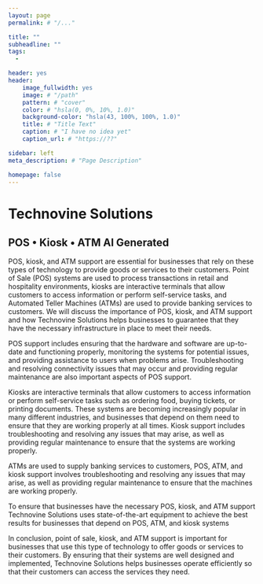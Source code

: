 ```yaml
---
layout: page
permalink: # "/..."

title: ""
subheadline: ""
tags:
  - 

header: yes
header:
    image_fullwidth: yes
    image: # "/path"
    pattern: # "cover"
    color: # "hsla(0, 0%, 10%, 1.0)"
    background-color: "hsla(43, 100%, 100%, 1.0)"
    title: # "Title Text"
    caption: # "I have no idea yet"
    caption_url: # "https://??"

sidebar: left
meta_description: # "Page Description"

homepage: false
---
```


# Technovine Solutions

## POS &#x2022; Kiosk &#x2022; ATM AI Generated

POS, kiosk, and ATM support are essential for businesses that rely on these types of technology to provide goods or services to their customers. Point of Sale (POS) systems are used to process transactions in retail and hospitality environments, kiosks are interactive terminals that allow customers to access information or perform self-service tasks, and Automated Teller Machines (ATMs) are used to provide banking services to customers. We will discuss the importance of POS, kiosk, and ATM support and how Technovine Solutions helps businesses to guarantee that they have the necessary infrastructure in place to meet their needs.

POS support includes ensuring that the hardware and software are up-to-date and functioning properly, monitoring the systems for potential issues, and providing assistance to users when problems arise. Troubleshooting and resolving connectivity issues that may occur and providing regular maintenance are also important aspects of POS support.

Kiosks are interactive terminals that allow customers to access information or perform self-service tasks such as ordering food, buying tickets, or printing documents. These systems are becoming increasingly popular in many different industries, and businesses that depend on them need to ensure that they are working properly at all times. Kiosk support includes troubleshooting and resolving any issues that may arise, as well as providing regular maintenance to ensure that the systems are working properly.

ATMs are used to supply banking services to customers, POS, ATM, and kiosk support involves troubleshooting and resolving any issues that may arise, as well as providing regular maintenance to ensure that the machines are working properly.

To ensure that businesses have the necessary POS, kiosk, and ATM support Technovine Solutions uses state-of-the-art equipment to achieve the best results for businesses that depend on POS, ATM, and kiosk systems


In conclusion, point of sale, kiosk, and ATM support is important for businesses that use this type of technology to offer goods or services to their customers. By ensuring that their systems are well designed and implemented, Technovine Solutions helps businesses operate efficiently so that their customers can access the services they need.
